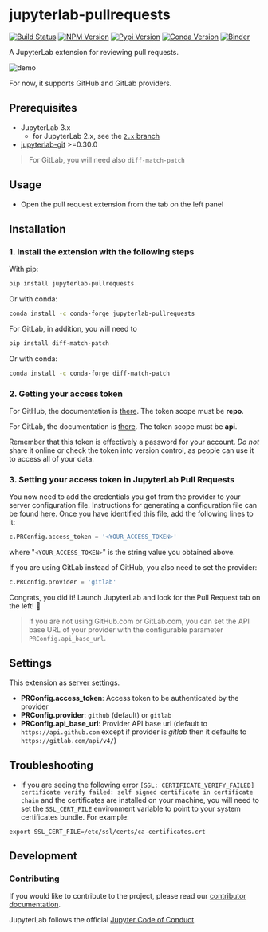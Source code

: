 # jupyterlab-pullrequests

[![Build Status](https://github.com/jupyterlab/pull-requests/actions/workflows/build.yml/badge.svg)](https://github.com/jupyterlab/pull-requests/actions/workflows/build.yml)
[![NPM Version](https://img.shields.io/npm/v/@jupyterlab/pullrequests.svg)](https://www.npmjs.com/package/@jupyterlab/pullrequests)
[![Pypi Version](https://img.shields.io/pypi/v/jupyterlab-pullrequests.svg)](https://pypi.org/project/jupyterlab-pullrequests/)
[![Conda Version](https://img.shields.io/conda/vn/conda-forge/jupyterlab-pullrequests.svg)](https://anaconda.org/conda-forge/jupyterlab-pullrequests)
[![Binder](https://mybinder.org/badge_logo.svg)](https://mybinder.org/v2/gh/jupyterlab/pull-requests/HEAD?urlpath=lab)


A JupyterLab extension for reviewing pull requests.

![demo](https://raw.githubusercontent.com/jupyterlab/pull-requests/master/gifs/demo.gif)

For now, it supports GitHub and GitLab providers.

## Prerequisites

- JupyterLab 3.x
  - for JupyterLab 2.x, see the [`2.x` branch](https://github.com/jupyterlab/pull-requests/tree/2.x)
- [jupyterlab-git](https://github.com/jupyterlab/jupyterlab-git) >=0.30.0

> For GitLab, you will need also `diff-match-patch`

## Usage

-   Open the pull request extension from the tab on the left panel

## Installation

### 1. Install the extension with the following steps

With pip:

```bash
pip install jupyterlab-pullrequests
```

Or with conda:

```bash
conda install -c conda-forge jupyterlab-pullrequests
```


For GitLab, in addition, you will need to

```bash
pip install diff-match-patch
```
Or with conda:

```bash
conda install -c conda-forge diff-match-patch
```

### 2. Getting your access token

For GitHub, the documentation is [there](https://docs.github.com/en/github/authenticating-to-github/creating-a-personal-access-token). The token scope must be **repo**.

For GitLab, the documentation is [there](https://docs.gitlab.com/ee/user/profile/personal_access_tokens.html#creating-a-personal-access-token). The token scope must be **api**.

Remember that this token is effectively a password for your account.
_Do not_ share it online or check the token into version control,
as people can use it to access all of your data.

### 3. Setting your access token in JupyterLab Pull Requests

You now need to add the credentials you got from the provider
to your server configuration file. Instructions for generating a configuration
file can be found [here](http://jupyter-notebook.readthedocs.io/en/stable/config_overview.html#configure-nbserver).
Once you have identified this file, add the following lines to it:

```python
c.PRConfig.access_token = '<YOUR_ACCESS_TOKEN>'
```

where "`<YOUR_ACCESS_TOKEN>`" is the string value you obtained above.

If you are using GitLab instead of GitHub, you also need to set the
provider:

```python
c.PRConfig.provider = 'gitlab'
```

Congrats, you did it! Launch JupyterLab and look for the Pull Request tab on the left! 🎉

> If you are not using GitHub.com or GitLab.com, you can set the API base URL of your provider
> with the configurable parameter `PRConfig.api_base_url`.

## Settings

This extension as [server settings](http://jupyter-notebook.readthedocs.io/en/stable/config_overview.html).

-   **PRConfig.access_token**: Access token to be authenticated by the provider
-   **PRConfig.provider**: `github` (default) or `gitlab`
-   **PRConfig.api_base_url**: Provider API base url (default to `https://api.github.com` except if provider is _gitlab_ then it defaults to `https://gitlab.com/api/v4/`)

## Troubleshooting

- If you are seeing the following error `[SSL: CERTIFICATE_VERIFY_FAILED] certificate verify failed: self signed certificate in certificate chain` and the certificates are installed on your machine, you will need to set the `SSL_CERT_FILE` environment variable to point to your system certificates bundle. For example:

```
export SSL_CERT_FILE=/etc/ssl/certs/ca-certificates.crt
```

## Development

### Contributing

If you would like to contribute to the project, please read our [contributor documentation](https://github.com/jupyterlab/pull-requests/blob/master/CONTRIBUTING.md).

JupyterLab follows the official [Jupyter Code of Conduct](https://github.com/jupyter/governance/blob/master/conduct/code_of_conduct.md).
